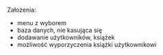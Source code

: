 Założenia:
- menu z wyborem
- baza danych, nie kasująca się
- dodawanie użytkowników, książek
- możliwość wyporzyczenia książki użytkownikowi
